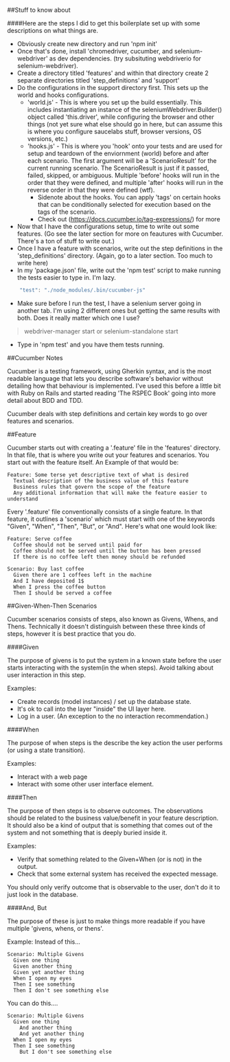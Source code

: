 ##Stuff to know about

####Here are the steps I did to get this boilerplate set up with some descriptions on what things are.

- Obviously create new directory and run 'npm init'
- Once that's done, install 'chromedriver, cucumber, and selenium-webdriver' as dev dependencies. (try subsituting webdriverio for selenium-webdriver).
- Create a directory titled 'features' and within that directory create 2 separate directories titled 'step_definitions' and 'support'
- Do the configurations in the support directory first. This sets up the world and hooks configurations.
  - 'world.js' - This is where you set up the build essentially. This includes instantiating an instance of the seleniumWebdriver.Builder() object called 'this.driver', while configuring the browser and other things (not yet sure what else should go in here, but can assume this is where you configure saucelabs stuff, browser versions, OS versions, etc.)
  - 'hooks.js' - This is where you 'hook' onto your tests and are used for setup and teardown of the enviornment (world) before and after each scenario. The first argument will be a 'ScenarioResult' for the current running scenario. The ScenarioResult is just if it passed, failed, skipped, or ambiguous. Multiple 'before' hooks will run in the order that they were defined, and multiple 'after' hooks will run in the reverse order in that they were defined (wtf).
    - Sidenote about the hooks. You can apply 'tags' on certain hooks that can be conditionally selected for execution based on the tags of the scenario.
    - Check out (https://docs.cucumber.io/tag-expressions/) for more
- Now that I have the configurations setup, time to write out some features. (Go see the later section for more on feautures with Cucumber. There's a ton of stuff to write out.)
- Once I have a feature with scenarios, write out the step definitions in the 'step_definitions' directory. (Again, go to a later section. Too much to write here)
- In my 'package.json' file, write out the 'npm test' script to make running the tests easier to type in. I'm lazy.

```javascript
    "test": "./node_modules/.bin/cucumber-js"
```

- Make sure before I run the test, I have a selenium server going in another tab. I'm using 2 different ones but getting the same results with both. Does it really matter which one I use?

>webdriver-manager start
>or
>selenium-standalone start

- Type in 'npm test' and you have them tests running.

##Cucumber Notes

Cucumber is a testing framework, using Gherkin syntax, and is the most readable language that lets you describe software's behavior without detailing how that behaviour is implemented. I've used this before a little bit with Ruby on Rails and started reading 'The RSPEC Book' going into more detail about BDD and TDD.

Cucumber deals with step definitions and certain key words to go over features and scenarios.

##Feature

Cucumber starts out with creating a '.feature' file in the 'features' directory. In that file, that is where you write out your features and scenarios. You start out with the feature itself. An Example of that would be:

```Cucumber
Feature: Some terse yet descriptive text of what is desired
  Textual description of the business value of this feature
  Business rules that govern the scope of the feature
  Any additional information that will make the feature easier to understand
```

Every '.feature' file conventionally consists of a single feature. In that feature, it outlines a 'scenario' which must start with one of the keywords "Given", "When", "Then", "But", or "And". Here's what one would look like:

```Cucumber
Feature: Serve coffee
  Coffee should not be served until paid for
  Coffee should not be served until the button has been pressed
  If there is no coffee left then money should be refunded

Scenario: Buy last coffee
  Given there are 1 coffees left in the machine
  And I have deposited 1$
  When I press the coffee button
  Then I should be served a coffee
```

##Given-When-Then Scenarios

Cucumber scenarios consists of steps, also known as Givens, Whens, and Thens. Technically it doesn't distinguish between these three kinds of steps, however it is best practice that you do.

####Given

The purpose of givens is to put the system in a known state before the user starts interacting with the system(in the when steps). Avoid talking about user interaction in this step.

Examples:
  - Create records (model instances) / set up the database state.
  - It's ok to call into the layer "inside" the UI layer here.
  - Log in a user. (An exception to the no interaction recommendation.)

####When

The purpose of when steps is the describe the key action the user performs (or using a state transition).

Examples:
  - Interact with a web page
  - Interact with some other user interface element.

####Then

The purpose of then steps is to observe outcomes. The observations should be related to the business value/benefit in your feature description. It should also be a kind of output that is something that comes out of the system and not something that is deeply buried inside it.

Examples:
  - Verify that something related to the Given+When (or is not) in the output.
  - Check that some external system has received the expected message.

You should only verify outcome that is observable to the user, don't do it to just look in the database.

####And, But

The purpose of these is just to make things more readable if you have multiple 'givens, whens, or thens'.

Example: Instead of this...

```Cucumber
Scenario: Multiple Givens
  Given one thing
  Given another thing
  Given yet another thing
  When I open my eyes
  Then I see something
  Then I don't see something else
```

You can do this....

```Cucumber
Scenario: Multiple Givens
  Given one thing
    And another thing
    And yet another thing
  When I open my eyes
  Then I see something
    But I don't see something else
```
